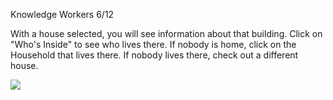 Knowledge Workers 6/12

With a house selected, you will see information about that building. Click on "Who's Inside" to see who lives there. If nobody is home, click on the Household that lives there. If nobody lives there, check out a different house.

![](docs/images/tutorial/economy/tutorial-economy-5-[5].png)

